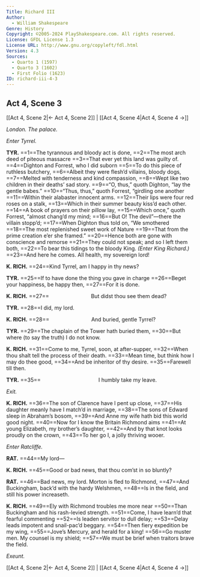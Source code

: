 ```yaml
---
Title: Richard III
Author: 
  - William Shakespeare
Genre: History
Copyright: ©2005-2024 PlayShakespeare.com. All rights reserved.
License: GFDL License 1.3
License URL: http://www.gnu.org/copyleft/fdl.html
Version: 4.3
Sources:
  - Quarto 1 (1597)
  - Quarto 3 (1602)
  - First Folio (1623)
ID: richard-iii-4-3
---
```


## Act 4, Scene 3
[[Act 4, Scene 2|← Act 4, Scene 2]] | [[Act 4, Scene 4|Act 4, Scene 4 →]]

*London. The palace.*

*Enter Tyrrel.*

**TYR.**
==1==The tyrannous and bloody act is done,
==2==The most arch deed of piteous massacre
==3==That ever yet this land was guilty of.
==4==Dighton and Forrest, who I did suborn
==5==To do this piece of ruthless butchery,
==6==Albeit they were flesh’d villains, bloody dogs,
==7==Melted with tenderness and kind compassion,
==8==Wept like two children in their deaths’ sad story.
==9==“O, thus,” quoth Dighton, “lay the gentle babes.”
==10==“Thus, thus,” quoth Forrest, “girdling one another
==11==Within their alabaster innocent arms.
==12==Their lips were four red roses on a stalk,
==13==Which in their summer beauty kiss’d each other.
==14==A book of prayers on their pillow lay,
==15==Which once,” quoth Forrest, “almost chang’d my mind;
==16==But O! The devil”—there the villain stopp’d;
==17==When Dighton thus told on, “We smothered
==18==The most replenished sweet work of Nature
==19==That from the prime creation e’er she framed.”
==20==Hence both are gone with conscience and remorse
==21==They could not speak; and so I left them both,
==22==To bear this tidings to the bloody King.
*(Enter King Richard.)*
==23==And here he comes. All health, my sovereign lord!

**K. RICH.**
==24==Kind Tyrrel, am I happy in thy news?

**TYR.**
==25==If to have done the thing you gave in charge
==26==Beget your happiness, be happy then,
==27==For it is done.

**K. RICH.**
==27==        But didst thou see them dead?

**TYR.**
==28==I did, my lord.

**K. RICH.**
==28==        And buried, gentle Tyrrel?

**TYR.**
==29==The chaplain of the Tower hath buried them,
==30==But where (to say the truth) I do not know.

**K. RICH.**
==31==Come to me, Tyrrel, soon, at after-supper,
==32==When thou shalt tell the process of their death.
==33==Mean time, but think how I may do thee good,
==34==And be inheritor of thy desire.
==35==Farewell till then.

**TYR.**
==35==           I humbly take my leave.

*Exit.*

**K. RICH.**
==36==The son of Clarence have I pent up close,
==37==His daughter meanly have I match’d in marriage,
==38==The sons of Edward sleep in Abraham’s bosom,
==39==And Anne my wife hath bid this world good night.
==40==Now for I know the Britain Richmond aims
==41==At young Elizabeth, my brother’s daughter,
==42==And by that knot looks proudly on the crown,
==43==To her go I, a jolly thriving wooer.

*Enter Ratcliffe.*

**RAT.**
==44==My lord⁠—

**K. RICH.**
==45==Good or bad news, that thou com’st in so bluntly?

**RAT.**
==46==Bad news, my lord. Morton is fled to Richmond,
==47==And Buckingham, back’d with the hardy Welshmen,
==48==Is in the field, and still his power increaseth.

**K. RICH.**
==49==Ely with Richmond troubles me more near
==50==Than Buckingham and his rash-levied strength.
==51==Come, I have learn’d that fearful commenting
==52==Is leaden servitor to dull delay;
==53==Delay leads impotent and snail-pac’d beggary.
==54==Then fiery expedition be my wing,
==55==Jove’s Mercury, and herald for a king!
==56==Go muster men. My counsel is my shield;
==57==We must be brief when traitors brave the field.

*Exeunt.*

[[Act 4, Scene 2|← Act 4, Scene 2]] | [[Act 4, Scene 4|Act 4, Scene 4 →]]